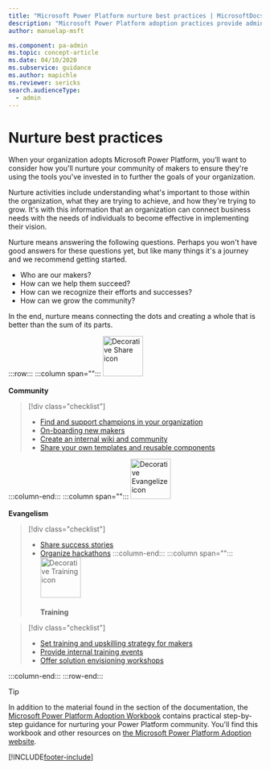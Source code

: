 ```yaml
---
title: "Microsoft Power Platform nurture best practices | MicrosoftDocs"
description: "Microsoft Power Platform adoption practices provide admin and governance, nurture and strategy and vision best practices."
author: manuelap-msft

ms.component: pa-admin
ms.topic: concept-article
ms.date: 04/10/2020
ms.subservice: guidance
ms.author: mapichle
ms.reviewer: sericks
search.audienceType: 
  - admin
---
```

# Nurture best practices

When your organization adopts Microsoft Power Platform, you’ll want to consider how you'll nurture your community of makers to ensure they're using the tools you've invested in to further the goals of your organization.

Nurture activities include understanding what's important to those within the organization, what they are trying to achieve, and how they're trying to grow. It's with this information that an organization can connect business needs with the needs of individuals to become effective in implementing their vision.

Nurture means answering the following questions. Perhaps you won't have good answers for these questions yet, but like many things it's a journey and we recommend getting started.

- Who are our makers?
- How can we help them succeed?
- How can we recognize their efforts and successes?
- How can we grow the community?

In the end, nurture means connecting the dots and creating a whole that is better than the sum of its parts.

:::row:::
   :::column span="":::
      <img src="media/i_share.svg" alt="Decorative Share icon" width="80"/><br><br>**Community** <br /> 

> [!div class="checklist"]
> * [Find and support champions in your organization](champions.md)
> * [On-boarding new makers](onboard-makers.md)
> * [Create an internal wiki and community](wiki-community.md)
> * [Share your own templates and reusable components](reusable.md)

   :::column-end:::
   :::column span="":::
      <img src="media/i_best-practices.svg" alt="Decorative Evangelize icon" width="80"/><br><br>**Evangelism**
> [!div class="checklist"]
> * [Share success stories](show-and-tell.md)
> * [Organize hackathons](hackathons.md)
   :::column-end:::
   :::column span="":::
      <img src="media/i_advanced.svg" alt="Decorative Training icon" width="80"/><br><br>**Training** <br />  

> [!div class="checklist"]
> * [Set training and upskilling strategy for makers](training-strategy.md)
> * [Provide internal training events](in-a-day.md)
> * [Offer solution envisioning workshops](solution-envisioning.md)

   :::column-end:::
:::row-end:::

> [!TIP]
> In addition to the material found in the section of the documentation, the [Microsoft Power Platform Adoption Workbook](https://aka.ms/powerplatformadoptionworkbook) contains practical step-by-step guidance for nurturing your Power Platform community. You'll find this workbook and other resources on [the Microsoft Power Platform Adoption website](https://adoption.microsoft.com/powerplatform).

[!INCLUDE[footer-include](../../includes/footer-banner.md)]
